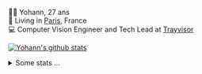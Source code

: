 <p>
  👨🏻 <bold>Yohann</bold>, 27 ans<br/>
  💼 Living in <a href="https://www.google.com/maps?q=paris">Paris</a>, France<br/>
  💻 Computer Vision Engineer and Tech Lead at <a href="https://trayvisor.com/">Trayvisor</a><br/>
</p>

<a href="https://github.com/anuraghazra/github-readme-stats"><img align="center" src="https://github-readme-stats-go94hl40s-yohann84l.vercel.app//api?username=yohann84L&show_icons=true&include_all_commits=true" alt="Yohann's github stats" /> </a>


<details>
  <summary>Some stats ...</summary><br/>
  

<!--START_SECTION:waka-->
![Code Time](http://img.shields.io/badge/Code%20Time-1%2C166%20hrs%203%20mins-blue)

![Profile Views](http://img.shields.io/badge/Profile%20Views-0-blue)

**🐱 My GitHub Data** 

> 📦 440.9 kB Used in GitHub's Storage 
 > 
> 🏆 1,340 Contributions in the Year 2024
 > 
> 🚫 Not Opted to Hire
 > 
> 📜 26 Public Repositories 
 > 
> 🔑 21 Private Repositories 
 > 
**I'm an Early 🐤** 

```text
🌞 Morning                18091 commits       ████████░░░░░░░░░░░░░░░░░   30.73 % 
🌆 Daytime                33488 commits       ██████████████░░░░░░░░░░░   56.88 % 
🌃 Evening                7163 commits        ███░░░░░░░░░░░░░░░░░░░░░░   12.17 % 
🌙 Night                  136 commits         ░░░░░░░░░░░░░░░░░░░░░░░░░   00.23 % 
```
📅 **I'm Most Productive on Wednesday** 

```text
Monday                   11047 commits       █████░░░░░░░░░░░░░░░░░░░░   18.76 % 
Tuesday                  10991 commits       █████░░░░░░░░░░░░░░░░░░░░   18.67 % 
Wednesday                12456 commits       █████░░░░░░░░░░░░░░░░░░░░   21.16 % 
Thursday                 11950 commits       █████░░░░░░░░░░░░░░░░░░░░   20.30 % 
Friday                   11338 commits       █████░░░░░░░░░░░░░░░░░░░░   19.26 % 
Saturday                 385 commits         ░░░░░░░░░░░░░░░░░░░░░░░░░   00.65 % 
Sunday                   711 commits         ░░░░░░░░░░░░░░░░░░░░░░░░░   01.21 % 
```


📊 **This Week I Spent My Time On** 

```text
🕑︎ Time Zone: Europe/Paris

💬 Programming Languages: 
Python                   1 hr 5 mins         ███████████░░░░░░░░░░░░░░   45.05 % 
Markdown                 30 mins             █████░░░░░░░░░░░░░░░░░░░░   20.80 % 
JavaScript               21 mins             ████░░░░░░░░░░░░░░░░░░░░░   14.63 % 
YAML                     16 mins             ███░░░░░░░░░░░░░░░░░░░░░░   11.49 % 
Makefile                 6 mins              █░░░░░░░░░░░░░░░░░░░░░░░░   04.57 % 

🔥 Editors: 
VS Code                  2 hrs 24 mins       █████████████████████████   100.00 % 

💻 Operating System: 
Mac                      2 hrs 24 mins       █████████████████████████   100.00 % 
```

**I Mostly Code in Python** 

```text
Python                   27 repos            ██████████████░░░░░░░░░░░   55.10 % 
Jupyter Notebook         4 repos             ██░░░░░░░░░░░░░░░░░░░░░░░   08.16 % 
JavaScript               3 repos             ██░░░░░░░░░░░░░░░░░░░░░░░   06.12 % 
HTML                     2 repos             █░░░░░░░░░░░░░░░░░░░░░░░░   04.08 % 
Shell                    1 repo              █░░░░░░░░░░░░░░░░░░░░░░░░   02.04 % 
```




 Last Updated on 07/12/2024 00:38:48 UTC
<!--END_SECTION:waka-->
